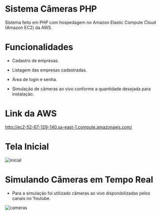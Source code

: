 # Sistema Câmeras PHP

Sistema feito em PHP com hospedagem no Amazon Elastic Compute Cloud (Amazon EC2) da AWS. 

# Funcionalidades
- Cadastro de empresas.

- Listagem das empresas cadastradas.

- Área de login e senha.

- Simulação de câmeras ao vivo conforme a quantidade desejada para instalação.


# Link da AWS

http://ec2-52-67-129-140.sa-east-1.compute.amazonaws.com/

# Tela Inicial

![inicial](https://user-images.githubusercontent.com/36732444/46150166-5be27d00-c242-11e8-904d-2f397bcabc97.png)


# Simulando Câmeras em Tempo Real

- Para a simulação foi utilizado câmeras ao vivo disponibilizadas pelos canais no Youtube.

![cameras](https://user-images.githubusercontent.com/36732444/46150289-964c1a00-c242-11e8-9b68-ed038be42396.png)


